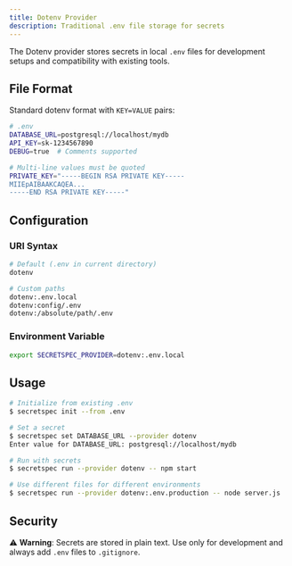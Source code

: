 ```yaml
---
title: Dotenv Provider
description: Traditional .env file storage for secrets
---
```


The Dotenv provider stores secrets in local `.env` files for development setups and compatibility with existing tools.

## File Format

Standard dotenv format with `KEY=VALUE` pairs:

```bash
# .env
DATABASE_URL=postgresql://localhost/mydb
API_KEY=sk-1234567890
DEBUG=true  # Comments supported

# Multi-line values must be quoted
PRIVATE_KEY="-----BEGIN RSA PRIVATE KEY-----
MIIEpAIBAAKCAQEA...
-----END RSA PRIVATE KEY-----"
```

## Configuration

### URI Syntax

```bash
# Default (.env in current directory)
dotenv

# Custom paths
dotenv:.env.local
dotenv:config/.env
dotenv:/absolute/path/.env
```

### Environment Variable

```bash
export SECRETSPEC_PROVIDER=dotenv:.env.local
```

## Usage

```bash
# Initialize from existing .env
$ secretspec init --from .env

# Set a secret
$ secretspec set DATABASE_URL --provider dotenv
Enter value for DATABASE_URL: postgresql://localhost/mydb

# Run with secrets
$ secretspec run --provider dotenv -- npm start

# Use different files for different environments
$ secretspec run --provider dotenv:.env.production -- node server.js
```

## Security

⚠️ **Warning**: Secrets are stored in plain text. Use only for development and always add `.env` files to `.gitignore`.